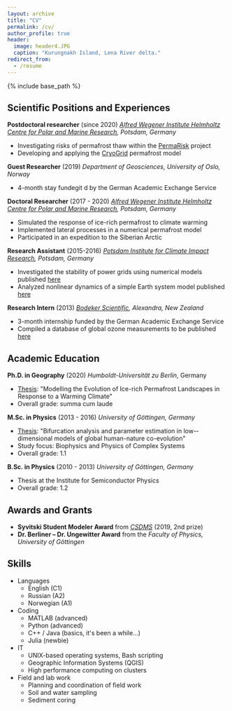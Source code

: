 ```yaml
---
layout: archive
title: "CV"
permalink: /cv/
author_profile: true
header:
  image: header4.JPG
  caption: "Kurungnakh Island, Lena River delta."
redirect_from:
  - /resume
---
```


{% include base_path %}



## Scientific Positions and Experiences

**Postdoctoral researcher** (since 2020)
*[Alfred Wegener Institute Helmholtz Centre for Polar and Marine Research](https://www.awi.de/en/), Potsdam, Germany*
- Investigating risks of permafrost thaw within the [PermaRisk](https://www.awi.de/en/science/junior-groups/permarisk.html) project
- Developing and applying the [CryoGrid](https://github.com/CryoGrid/CryoGrid) permafrost model


**Guest Researcher** (2019)
*Department of Geosciences, University of Oslo, Norway*
- 4-month stay fundegit d by the German Academic Exchange Service


**Doctoral Researcher** (2017 - 2020)
*[Alfred Wegener Institute Helmholtz Centre for Polar and Marine Research](https://www.awi.de/en/), Potsdam, Germany*
- Simulated the response of ice-rich permafrost to climate warming
- Implemented lateral processes in a numerical permafrost model
- Participated in an expedition to the Siberian Arctic

**Research Assistant** (2015-2016)
*[Potsdam Institute for Climate Impact Research](https://www.pik-potsdam.de), Potsdam, Germany*

- Investigated the stability of power grids using numerical models published [here](https://doi.org/10.1088/1367-2630/aa6321)
- Analyzed nonlinear dynamics of a simple Earth system model published [here](https://doi.org/10.1088/1748-9326/aa7581)


**Research Intern** (2013)
*[Bodeker Scientific](http://www.bodekerscientific.com), Alexandra, New Zealand*
- 3-month internship funded by the German Academic Exchange Service
- Compiled a database of global ozone measurements to be published [here](https://doi.org/10.5194/essd-2020-218)



## Academic Education

**Ph.D. in Geography** (2020)
*Humboldt-Universität zu Berlin*, Germany
- [Thesis](https://doi.org/10.18452/22175): "Modelling the Evolution of Ice­-rich Permafrost Landscapes in Response to a Warming Climate"
- Overall grade: summa cum laude


**M.Sc. in Physics** (2013 - 2016)
*University of Göttingen, Germany*
- [Thesis](https://jannitzbon.github.io/files/masterthesis_nitzbon_jan.pdf): "Bifurcation analysis and parameter estimation in low-­dimensional models of global human­-nature co-evolution"
- Study focus: Biophysics and Physics of Complex Systems
- Overall grade: 1.1


**B.Sc. in Physics** (2010 - 2013)
*University of Göttingen, Germany*
- Thesis at the Institute for Semiconductor Physics
- Overall grade: 1.2



## Awards and Grants

- **Syvitski Student Modeler Award** from *[CSDMS](https.//csdms.colorado.edu)* (2019, 2nd prize)
- **Dr. Berliner – Dr. Ungewitter Award** from the *Faculty of Physics, University of Göttingen*



## Skills

* Languages
  * English (C1)
  * Russian (A2)
  * Norwegian (A1)
* Coding
  * MATLAB (advanced)
  * Python (advanced)
  * C++ / Java (basics, it's been a while...)
  * Julia (newbie)
* IT
  * UNIX-based operating systems, Bash scripting
  * Geographic Information Systems (QGIS)
  * High performance computing on clusters
* Field and lab work
  * Planning and coordination of field work
  * Soil and water sampling
  * Sediment coring